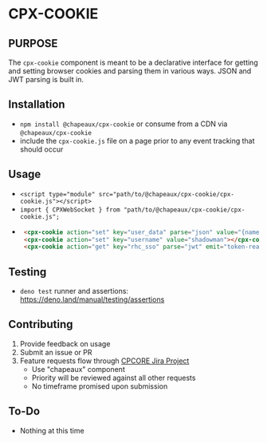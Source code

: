 # CPX-COOKIE

## PURPOSE

The `cpx-cookie` component is meant to be a declarative interface for getting and setting
browser cookies and parsing them in various ways. JSON and JWT parsing is built in.

## Installation

* `npm install @chapeaux/cpx-cookie` or consume from a CDN via `@chapeaux/cpx-cookie`
* include the `cpx-cookie.js` file on a page prior to any event tracking that should occur

## Usage
* `<script type="module" src="path/to/@chapeaux/cpx-cookie/cpx-cookie.js"></script>`
* `import { CPXWebSocket } from "path/to/@chapeaux/cpx-cookie/cpx-cookie.js";`
*  ```html
    <cpx-cookie action="set" key="user_data" parse="json" value="{name:'shadowman',account_id:'rh1234'}"></cpx-cookie>
    <cpx-cookie action="set" key="username" value="shadowman"></cpx-cookie>
    <cpx-cookie action="get" key="rhc_sso" parse="jwt" emit="token-ready"></cpx-cookie>

## Testing

* `deno test` runner and assertions: https://deno.land/manual/testing/assertions


## Contributing
1. Provide feedback on usage
2. Submit an issue or PR
3. Feature requests flow through [CPCORE Jira Project](https://issues.redhat.com/projects/CPCORE/)
    * Use "chapeaux" component
    * Priority will be reviewed against all other requests
    * No timeframe promised upon submission

## To-Do
* Nothing at this time